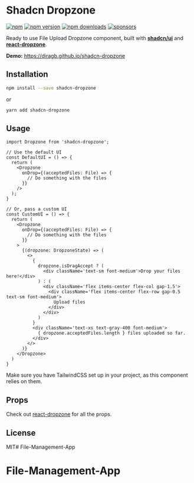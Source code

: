 # Shadcn Dropzone

[![npm](https://img.shields.io/badge/npm-shadcn--dropzone-brightgreen.svg?style=flat-square)](https://www.npmjs.com/package/shadcn-dropzone)
[![npm version](https://img.shields.io/npm/v/shadcn-dropzone.svg?style=flat-square)](https://www.npmjs.com/package/shadcn-dropzone)
[![npm downloads](https://img.shields.io/npm/dm/shadcn-dropzone.svg?style=flat-square)](https://www.npmjs.com/package/shadcn-dropzone)
[![sponsors](https://img.shields.io/github/sponsors/diragb)](https://github.com/sponsors/diragb)

Ready to use File Upload Dropzone component, built with **[shadcn/ui](http://ui.shadcn.com)** and **[react-dropzone](https://www.npmjs.com/package/react-dropzone)**.

**Demo:** https://diragb.github.io/shadcn-dropzone

## Installation

```bash
npm install --save shadcn-dropzone
```

or

```bash
yarn add shadcn-dropzone
```

## Usage

```tsx
import Dropzone from 'shadcn-dropzone';

// Use the default UI
const DefaultUI = () => {
  return (
    <Dropzone
      onDrop={(acceptedFiles: File) => {
        // Do something with the files
      }}
    />
  );
}

// Or, pass a custom UI
const CustomUI = () => {
  return (
    <Dropzone
      onDrop={(acceptedFiles: File) => {
        // Do something with the files
      }}
    >
      {(dropzone: DropzoneState) => (
        <>
          {
            dropzone.isDragAccept ? (
              <div className='text-sm font-medium'>Drop your files here!</div>
            ) : (
              <div className='flex items-center flex-col gap-1.5'>
                <div className='flex items-center flex-row gap-0.5 text-sm font-medium'>
                  Upload files
                </div>
              </div>
            )
          }
          <div className='text-xs text-gray-400 font-medium'>
            { dropzone.acceptedFiles.length } files uploaded so far.
          </div>
        </>
      )}
    </Dropzone>
  )
}
```

Make sure you have TailwindCSS set up in your project, as this component relies on them.

## Props

Check out [react-dropzone](https://www.npmjs.com/package/react-dropzone) for all the props.

## License
MIT# File-Management-App
# File-Management-App
